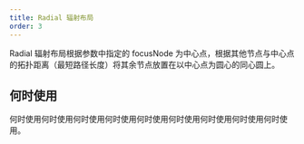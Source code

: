 ```yaml
---
title: Radial 辐射布局
order: 3
---
```


Radial 辐射布局根据参数中指定的 focusNode 为中心点，根据其他节点与中心点的拓扑距离（最短路径长度）将其余节点放置在以中心点为圆心的同心圆上。

## 何时使用

何时使用何时使用何时使用何时使用何时使用何时使用何时使用何时使用何时使用。
